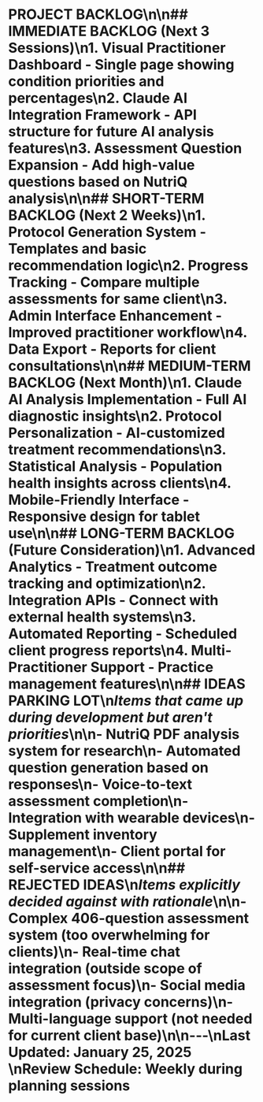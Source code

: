 # PROJECT BACKLOG\n\n## IMMEDIATE BACKLOG (Next 3 Sessions)\n1. **Visual Practitioner Dashboard** - Single page showing condition priorities and percentages\n2. **Claude AI Integration Framework** - API structure for future AI analysis features\n3. **Assessment Question Expansion** - Add high-value questions based on NutriQ analysis\n\n## SHORT-TERM BACKLOG (Next 2 Weeks)\n1. **Protocol Generation System** - Templates and basic recommendation logic\n2. **Progress Tracking** - Compare multiple assessments for same client\n3. **Admin Interface Enhancement** - Improved practitioner workflow\n4. **Data Export** - Reports for client consultations\n\n## MEDIUM-TERM BACKLOG (Next Month)\n1. **Claude AI Analysis Implementation** - Full AI diagnostic insights\n2. **Protocol Personalization** - AI-customized treatment recommendations\n3. **Statistical Analysis** - Population health insights across clients\n4. **Mobile-Friendly Interface** - Responsive design for tablet use\n\n## LONG-TERM BACKLOG (Future Consideration)\n1. **Advanced Analytics** - Treatment outcome tracking and optimization\n2. **Integration APIs** - Connect with external health systems\n3. **Automated Reporting** - Scheduled client progress reports\n4. **Multi-Practitioner Support** - Practice management features\n\n## IDEAS PARKING LOT\n*Items that came up during development but aren't priorities*\n\n- NutriQ PDF analysis system for research\n- Automated question generation based on responses\n- Voice-to-text assessment completion\n- Integration with wearable devices\n- Supplement inventory management\n- Client portal for self-service access\n\n## REJECTED IDEAS\n*Items explicitly decided against with rationale*\n\n- Complex 406-question assessment system (too overwhelming for clients)\n- Real-time chat integration (outside scope of assessment focus)\n- Social media integration (privacy concerns)\n- Multi-language support (not needed for current client base)\n\n---\n**Last Updated**: January 25, 2025  \n**Review Schedule**: Weekly during planning sessions